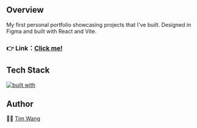 
## Overview 
My first personal portfolio showcasing projects that I've built.
Designed in Figma and built with React and Vite.

### 👉 Link：[Click me!](https://effortless-cucurucho-803af0.netlify.app/)



## Tech Stack
[![built with](https://skillicons.dev/icons?i=react,vite,sass)](https://skillicons.dev)

## Author
👨‍⚕️ [Tim Wang](https://github.com/TimWang95)
